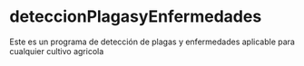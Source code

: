 # deteccionPlagasyEnfermedades
Este es un programa de detección de plagas y enfermedades aplicable para cualquier cultivo agricola
